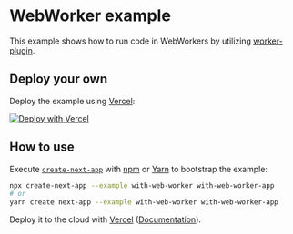 # WebWorker example

This example shows how to run code in WebWorkers by utilizing [worker-plugin](https://github.com/GoogleChromeLabs/worker-plugin).

## Deploy your own

Deploy the example using [Vercel](https://vercel.com/):

[![Deploy with Vercel](https://vercel.com/button)](https://vercel.com/new/git/external?repository-url=https://github.com/vercel/next.js/tree/canary/examples/with-web-worker&project-name=with-web-worker&repository-name=with-web-worker)

## How to use

Execute [`create-next-app`](https://github.com/vercel/next.js/tree/canary/packages/create-next-app) with [npm](https://docs.npmjs.com/cli/init) or [Yarn](https://yarnpkg.com/lang/en/docs/cli/create/) to bootstrap the example:

```bash
npx create-next-app --example with-web-worker with-web-worker-app
# or
yarn create next-app --example with-web-worker with-web-worker-app
```

Deploy it to the cloud with [Vercel](https://vercel.com/new?utm_source=github&utm_medium=readme&utm_campaign=next-example) ([Documentation](https://nextjs.org/docs/deployment)).
